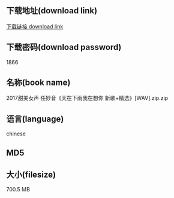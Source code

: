 ## 下载地址(download link)
[下载链接 download link](https://voluble-croquembouche-d321dc.netlify.app/?s=2017%E7%94%9C%E7%BE%8E%E5%A5%B3%E5%A3%B0+%E4%BB%BB%E5%A6%99%E9%9F%B3%E3%80%8A%E5%A4%A9%E5%9C%A8%E4%B8%8B%E9%9B%A8%E6%88%91%E5%9C%A8%E6%83%B3%E4%BD%A0+%E6%96%B0%E6%AD%8C%2B%E7%B2%BE%E9%80%89%E3%80%8B%5BWAV%5D.zip)

## 下载密码(download password)
1866

## 名称(book name)
2017甜美女声 任妙音《天在下雨我在想你 新歌+精选》[WAV].zip.zip

## 语言(language)
chinese

## MD5


## 大小(filesize)
700.5 MB
